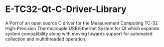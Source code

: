 # E-TC32-Qt-C-Driver-Library
A Port of an open source C driver for the Measurement Computing TC-32 High-Precision Thermocouple USB/Ethernet System for Qt which expands system compatibility along with moving towards support for automated collection and multithreaded operation. 
